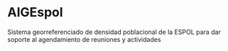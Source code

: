 # AIGEspol
Sistema georreferenciado de densidad poblacional de la ESPOL para dar soporte al agendamiento de reuniones y actividades
